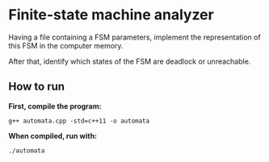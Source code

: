 # Finite-state machine analyzer

Having a file containing a FSM parameters, implement the representation of this FSM in the computer memory.

After that, identify which states of the FSM are deadlock or unreachable.

## How to run
**First, compile the program:**
```
g++ automata.cpp -std=c++11 -o automata
```

**When compiled, run with:**
```
./automata
```
